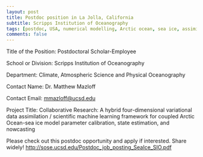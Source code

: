 ```yaml
---
layout: post
title: Postdoc position in La Jolla, California
subtitle: Scripps Institution of Oceanography
tags: [postdoc, USA, numerical modelling, Arctic ocean, sea ice, assimilation]
comments: false
---
```

Title of the Position: Postdoctoral Scholar-Employee

School or Division: Scripps Institution of Oceanography

Department: Climate, Atmospheric Science and Physical Oceanography

Contact Name: Dr. Matthew Mazloff

Contact Email: mmazloff@ucsd.edu

Project Title: Collaborative Research: A hybrid four-dimensional variational data assimilation / scientific machine learning framework for coupled Arctic Ocean-sea ice model parameter calibration, state estimation, and nowcasting

Please check out this postdoc opportunity and apply if interested. Share widely!
http://sose.ucsd.edu/Postdoc_job_posting_SeaIce_SIO.pdf
